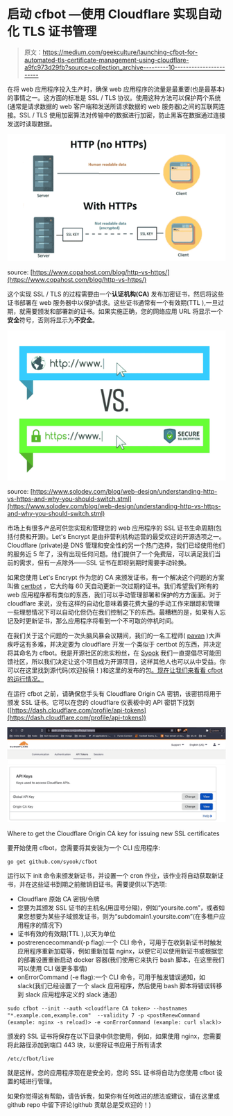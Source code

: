 # 启动 cfbot —使用 Cloudflare 实现自动化 TLS 证书管理

> 原文：<https://medium.com/geekculture/launching-cfbot-for-automated-tls-certificate-management-using-cloudflare-a9fc973d29fb?source=collection_archive---------10----------------------->

在将 web 应用程序投入生产时，确保 web 应用程序的流量是最重要(也是最基本)的事情之一。这方面的标准是 SSL / TLS 协议。使用这种方法可以保护两个系统(通常是请求数据的 web 客户端和发送所请求数据的 web 服务器)之间的互联网连接。SSL / TLS 使用加密算法对传输中的数据进行加密，防止黑客在数据通过连接发送时读取数据。

![](img/14ded5bd7a8d1aca7dff59332cd56c9b.png)

source: [https://www.copahost.com/blog/http-vs-https/](https://www.copahost.com/blog/http-vs-https/)

这个实现 SSL / TLS 的过程需要由一个**认证机构(CA)** 发布加密证书，然后将这些证书部署在 web 服务器中以保护请求。这些证书通常有一个有效期(TTL ),一旦过期，就需要颁发和部署新的证书。如果实施正确，您的网络应用 URL 将显示一个**安全**符号，否则将显示为**不安全**。

![](img/62d40cfafca59ac7cc4b09b48952bee7.png)

source: [https://www.solodev.com/blog/web-design/understanding-http-vs-https-and-why-you-should-switch.stml](https://www.solodev.com/blog/web-design/understanding-http-vs-https-and-why-you-should-switch.stml)

市场上有很多产品可供您实现和管理您的 web 应用程序的 SSL 证书生命周期(包括付费和开源)。Let's Encrypt 是由非营利机构运营的最受欢迎的开源选项之一。Cloudflare (private)是 DNS 管理和安全性的另一个热门选择，我们已经使用他们的服务近 5 年了，没有出现任何问题。他们提供了一个免费层，可以满足我们当前的需求，但有一点除外——SSL 证书在即将到期时需要手动轮换。

如果您使用 Let's Encrypt 作为您的 CA 来颁发证书，有一个解决这个问题的方案叫做 [certbot](https://certbot.eff.org/) ，它大约每 60 天自动更新一次过期的证书。我们希望我们所有的 web 应用程序都有类似的东西，我们可以手动管理部署和保护的方方面面。对于 cloudflare 来说，没有这样的自动化意味着要花费大量的手动工作来跟踪和管理一些理想情况下可以自动化但仍在我们控制之下的东西。最糟糕的是，如果有人忘记及时更新证书，那么应用程序将看到一个不可取的停机时间。

在我们关于这个问题的一次头脑风暴会议期间，我们的一名工程师( [pavan](https://www.linkedin.com/in/itspavan/) )大声疾呼这有多难，并决定要为 cloudflare 开发一个类似于 certbot 的东西，并决定将其命名为 cfbot。我是开源社区的忠实粉丝，在 [Syook](https://www.syook.com) 我们一直提倡尽可能回馈社区，所以我们决定让这个项目成为开源项目，这样其他人也可以从中受益。你可以在这里找到源代码(欢迎投稿！)和这里的发布的包[。现在让我们来看看 cfbot 的运行情况。](https://pkg.go.dev/github.com/syook/cfbot)

在运行 cfbot 之前，请确保您手头有 Cloudflare Origin CA 密钥，该密钥将用于颁发 SSL 证书。它可以在您的 cloudflare 仪表板中的 API 密钥下找到([https://dash.cloudflare.com/profile/api-tokens](https://dash.cloudflare.com/profile/api-tokens))

![](img/f68aa72cb3232a1389ffad7a5a30d5d0.png)![](img/462fed6401ae7d204ba8d815c6d592f5.png)

Where to get the Cloudflare Origin CA key for issuing new SSL certificates

要开始使用 cfbot，您需要将其安装为一个 CLI 应用程序:

```
go get github.com/syook/cfbot
```

运行以下 init 命令来颁发新证书，并设置一个 cron 作业，该作业将自动获取新证书，并在这些证书到期之前撤销旧证书。需要提供以下选项:

*   Cloudflare 原始 CA 密钥/令牌
*   您要为其颁发 SSL 证书的主机名(用逗号分隔)，例如“yoursite.com”，或者如果您想要为某些子域颁发证书，则为“subdomain1.yoursite.com”(在多租户应用程序的情况下)
*   证书有效的有效期(TTL ),以天为单位
*   postrerencecommand(-p flag):一个 CLI 命令，可用于在收到新证书时触发应用程序重新加载等，例如重新加载 nginx，以便它可以使用新证书或根据您的部署设置重新启动 docker 容器(我们使用它来执行 bash 脚本，在这里我们可以使用 CLI 做更多事情)
*   onErrorCommand (-e flag):一个 CLI 命令，可用于触发错误通知，如 slack(我们已经设置了一个 slack 应用程序，然后使用 bash 脚本将错误转移到 slack 应用程序定义的 slack 通道)

```
sudo cfbot --init --auth <cloudflare CA token> --hostnames "*.example.com,example.com"  --validity 7 -p <postRenewCommand (example: nginx -s reload)> -e <onErrorCommand (example: curl slack)>
```

颁发的 SSL 证书将保存在以下目录中供您使用，例如，如果使用 nginx，您需要将此路径添加到端口 443 块，以便将证书应用于所有请求

```
/etc/cfbot/live
```

就是这样。您的应用程序现在是安全的，您的 SSL 证书将自动为您使用 cfbot 设置的域进行管理。

如果你觉得这有帮助，请告诉我，如果你有任何改进的想法或建议，请在这里或 github repo 中留下评论(github 贡献总是受欢迎的！)